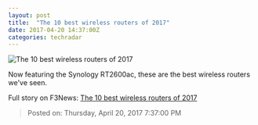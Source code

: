 ```yaml
---
layout: post
title:  "The 10 best wireless routers of 2017"
date: 2017-04-20 14:37:00Z
categories: techradar
---
```


![The 10 best wireless routers of 2017](http://cdn.mos.cms.futurecdn.net/c5c1dfe746ba47a753e1ae2fd3443fcf-1200-80.jpg)

Now featuring the Synology RT2600ac, these are the best wireless routers we've seen.


Full story on F3News: [The 10 best wireless routers of 2017](http://www.f3nws.com/n/zSPduG)

> Posted on: Thursday, April 20, 2017 7:37:00 PM
